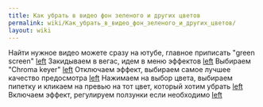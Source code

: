 ```yaml
---
title: Как убрать в видео фон зеленого и других цветов
permalink: wiki/Как_убрать_в_видео_фон_зеленого_и_других_цветов/
layout: wiki
---
```


Найти нужное видео можете сразу на ютубе, главное приписать "green
screen" [left](Файл:2018-01-04_09-38-25.jpg "wikilink") Закидываем в
вегас, идем в меню эффектов
[left](Файл:2018-01-04_09-42-24.jpg "wikilink") Выбираем "Chroma keyer"
[left](Файл:2018-01-04_09-43-36.jpg "wikilink") Отключаем эффект,
выбираем самое лучшее качество предосмотра
[left](Файл:2018-01-04_09-45-41.jpg "wikilink") Нажимаем на выбор цвета,
выбираем пипетку и кликаем на превью на тот цвет, который хотим убрать
[left](Файл:2018-01-04_09-48-10.jpg "wikilink") Включаем эффект,
регулируем ползунки если необходимо
[left](Файл:2018-01-04_09-50-02.jpg "wikilink")
